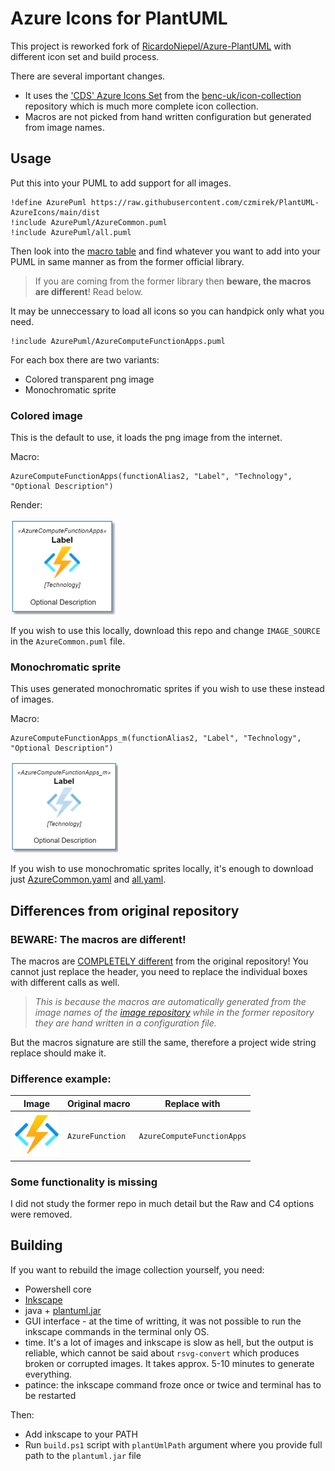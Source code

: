 # Azure Icons for PlantUML
This project is reworked fork of [RicardoNiepel/Azure-PlantUML](https://github.com/RicardoNiepel/Azure-PlantUML) with different icon set and build process.

There are several important changes.

- It uses the ['CDS' Azure Icons Set](https://github.com/benc-uk/icon-collection) from the [benc-uk/icon-collection](https://github.com/benc-uk/icon-collection) repository which is much more complete icon collection.
- Macros are not picked from hand written configuration but generated from image names.

## Usage
Put this into your PUML to add support for all images.

```puml
!define AzurePuml https://raw.githubusercontent.com/czmirek/PlantUML-AzureIcons/main/dist
!include AzurePuml/AzureCommon.puml
!include AzurePuml/all.puml
```
Then look into the [macro table](https://github.com/czmirek/PlantUML-AzureIcons/blob/main/table.md) and find whatever you want to add into your PUML in same manner as from the former official library. 

> If you are coming from the former library then **beware, the macros are different**! Read below.

It may be unneccessary to load all icons so you can handpick only what you need.
```puml
!include AzurePuml/AzureComputeFunctionApps.puml
```

For each box there are two variants:
- Colored transparent png image
- Monochromatic sprite

### Colored image
This is the default to use, it loads the png image from the internet.

Macro:
```
AzureComputeFunctionApps(functionAlias2, "Label", "Technology", "Optional Description")
```
Render:

![img](docs/coloredfunction.png)

If you wish to use this locally, download this repo and change `IMAGE_SOURCE` in the `AzureCommon.puml` file.

### Monochromatic sprite
This uses generated monochromatic sprites if you wish to use these instead of images.

Macro:
```
AzureComputeFunctionApps_m(functionAlias2, "Label", "Technology", "Optional Description")
```
![img](docs/monochromfunction.png)

If you wish to use monochromatic sprites locally, it's enough to download just [AzureCommon.yaml](https://github.com/czmirek/PlantUML-AzureIcons/blob/main/AzureCommon.puml) and [all.yaml](https://github.com/czmirek/PlantUML-AzureIcons/blob/main/dist/all.puml).

## Differences from original repository
### BEWARE: The macros are different!
The macros are [COMPLETELY different](https://github.com/plantuml-stdlib/Azure-PlantUML/blob/master/AzureSymbols.md#azure-symbols) from the original repository! You cannot just replace the header, you need to replace the individual boxes with different calls as well.

> *This is because the macros are automatically generated from the image names of the [image repository](https://github.com/benc-uk/icon-collection/tree/master/azure-cds) while in the former repository they are hand written in a configuration file.*

But the macros signature are still the same, therefore a project wide string replace should make it.

### Difference example:
| Image   | Original macro      | Replace with  |
|----------|-------------|------|
| ![AzureComputeFunctionApps](https://raw.githubusercontent.com/czmirek/PlantUML-AzureIcons/main/dist/AzureComputeFunctionApps_tbg.png) |  `AzureFunction` | `AzureComputeFunctionApps` |

### Some functionality is missing
I did not study the former repo in much detail but the Raw and C4 options were removed.

## Building
If you want to rebuild the image collection yourself, you need:
- Powershell core
- [Inkscape](https://inkscape.org/)
- java + [plantuml.jar](https://plantuml.com/download)
- GUI interface - at the time of writting, it was not possible to run the inkscape commands in the terminal only OS.
- time. It's a lot of images and inkscape is slow as hell, but the output is reliable, which cannot be said about `rsvg-convert` which produces broken or corrupted images. It takes approx. 5-10 minutes to generate everything.
- patince: the inkscape command froze once or twice and terminal has to be restarted

Then:
- Add inkscape to your PATH
- Run `build.ps1` script with `plantUmlPath` argument where you provide full path to the `plantuml.jar` file


